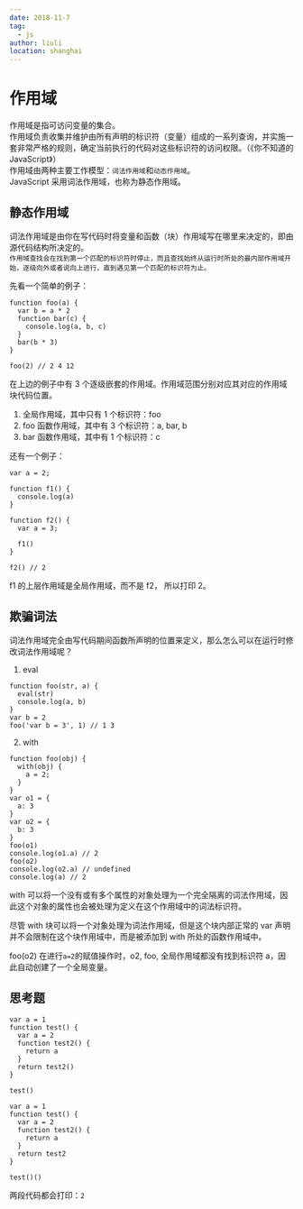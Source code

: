 ```yaml
---
date: 2018-11-7
tag: 
  - js
author: liuli
location: shanghai  
---
```

# 作用域

作用域是指可访问变量的集合。  
作用域负责收集并维护由所有声明的标识符（变量）组成的一系列查询，并实施一套非常严格的规则，确定当前执行的代码对这些标识符的访问权限。（《你不知道的 JavaScript》）  
作用域由两种主要工作模型：`词法作用域`和`动态作用域`。  
JavaScript 采用词法作用域，也称为静态作用域。

## 静态作用域

词法作用域是由你在写代码时将变量和函数（块）作用域写在哪里来决定的，即由源代码结构所决定的。  
`作用域查找会在找到第一个匹配的标识符时停止，而且查找始终从运行时所处的最内部作用域开始，逐级向外或者说向上进行，直到遇见第一个匹配的标识符为止。`

先看一个简单的例子：

```
function foo(a) {
  var b = a * 2
  function bar(c) {
    console.log(a, b, c)
  }
  bar(b * 3)
}

foo(2) // 2 4 12
```

在上边的例子中有 3 个逐级嵌套的作用域。作用域范围分别对应其对应的作用域块代码位置。

1. 全局作用域，其中只有 1 个标识符：foo
2. foo 函数作用域，其中有 3 个标识符：a, bar, b
3. bar 函数作用域，其中有 1 个标识符：c

还有一个例子：

```
var a = 2;

function f1() {
  console.log(a)
}

function f2() {
  var a = 3;

  f1()
}

f2() // 2
```

f1 的上层作用域是全局作用域，而不是 f2， 所以打印 2。

## 欺骗词法

词法作用域完全由写代码期间函数所声明的位置来定义，那么怎么可以在运行时修改词法作用域呢？

1. eval

```
function foo(str, a) {
  eval(str)
  console.log(a, b)
}
var b = 2
foo('var b = 3', 1) // 1 3
```

2. with

```
function foo(obj) {
  with(obj) {
    a = 2;
  }
}
var o1 = {
  a: 3
}
var o2 = {
  b: 3
}
foo(o1)
console.log(o1.a) // 2
foo(o2)
console.log(o2.a) // undefined
console.log(a) // 2
```

with 可以将一个没有或有多个属性的对象处理为一个完全隔离的词法作用域，因此这个对象的属性也会被处理为定义在这个作用域中的词法标识符。

尽管 with 块可以将一个对象处理为词法作用域，但是这个块内部正常的 var 声明并不会限制在这个块作用域中，而是被添加到 with 所处的函数作用域中。

foo(o2) 在进行`a=2`的赋值操作时，o2, foo, 全局作用域都没有找到标识符 a，因此自动创建了一个全局变量。

## 思考题

```
var a = 1
function test() {
  var a = 2
  function test2() {
    return a
  }
  return test2()
}

test()
```

```
var a = 1
function test() {
  var a = 2
  function test2() {
    return a
  }
  return test2
}

test()()
```

两段代码都会打印：`2`
